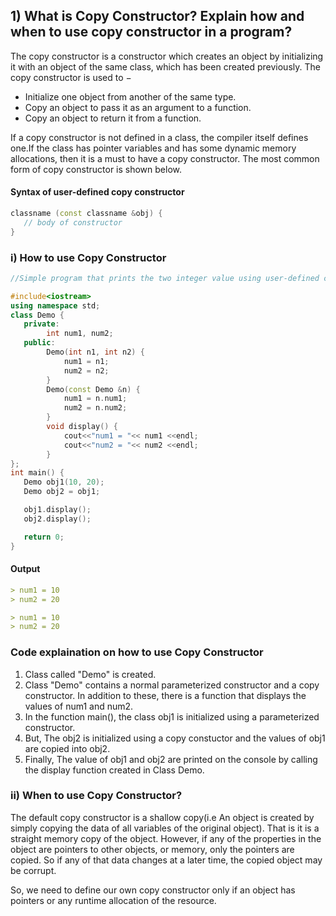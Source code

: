 ## 1) What is Copy Constructor? Explain how and when to use copy constructor in a program?

The copy constructor is a constructor which creates an object by initializing it with an object of the same class, which has been created previously. The copy constructor is used to −
- Initialize one object from another of the same type.
- Copy an object to pass it as an argument to a function.
- Copy an object to return it from a function.

If a copy constructor is not defined in a class, the compiler itself defines one.If the class has pointer variables and has some dynamic memory allocations, then it is a must to have a copy constructor. The most common form of copy constructor is shown below.

#### Syntax of user-defined copy constructor

```cpp
classname (const classname &obj) {
   // body of constructor
}
```

### i) How to use Copy Constructor

```cpp
//Simple program that prints the two integer value using user-defined copy constructor in C++

#include<iostream>
using namespace std;
class Demo {
   private:
        int num1, num2;
   public:
        Demo(int n1, int n2) {
            num1 = n1;
            num2 = n2;
        }
        Demo(const Demo &n) {
            num1 = n.num1;
            num2 = n.num2;
        }
        void display() {
            cout<<"num1 = "<< num1 <<endl;
            cout<<"num2 = "<< num2 <<endl;
        }
};
int main() {
   Demo obj1(10, 20);
   Demo obj2 = obj1;

   obj1.display();
   obj2.display();

   return 0;
}
```

#### Output

```md
> num1 = 10
> num2 = 20

> num1 = 10
> num2 = 20
```

### Code explaination on how to use Copy Constructor

1. Class called "Demo" is created.
2. Class "Demo" contains a normal parameterized constructor and a copy constructor. In addition to these, there is a function that displays the values of num1 and num2.
3. In the function main(), the class obj1 is initialized using a parameterized constructor. 
4. But, The obj2 is initialized using a copy constuctor and the values of obj1 are copied into obj2. 
5. Finally, The value of obj1 and obj2 are printed on the console by calling the display function created in Class Demo.

### ii) When to use Copy Constructor?

The default copy constructor is a shallow copy(i.e An object is created by simply copying the data of all variables of the original object). That is it is a straight memory copy of the object. However, if any of the properties in the object are pointers to other objects, or memory, only the pointers are copied. So if any of that data changes at a later time, the copied object may be corrupt.

So, we need to define our own copy constructor only if an object has pointers or any runtime allocation of the resource.

